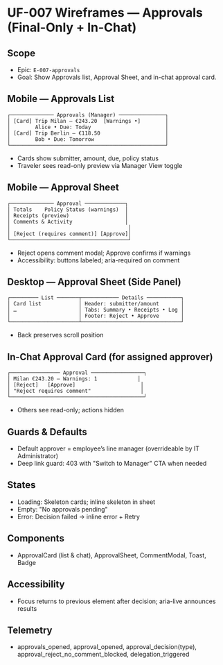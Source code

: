 # UF-007 Wireframes — Approvals (Final-Only + In-Chat)

## Scope
- Epic: `E-007-approvals`
- Goal: Show Approvals list, Approval Sheet, and in-chat approval card.

## Mobile — Approvals List
```
┌────────────── Approvals (Manager) ───────────────┐
│ [Card] Trip Milan — €243.20  [Warnings •]        │
│        Alice • Due: Today                        │
│ [Card] Trip Berlin — €118.50                     │
│        Bob • Due: Tomorrow                       │
└──────────────────────────────────────────────────┘
```
- Cards show submitter, amount, due, policy status
- Traveler sees read-only preview via Manager View toggle

## Mobile — Approval Sheet
```
┌────────────── Approval ─────────────┐
│ Totals    Policy Status (warnings)  │
│ Receipts (preview)                  │
│ Comments & Activity                 │
│                                      │
│ [Reject (requires comment)] [Approve]│
└──────────────────────────────────────┘
```
- Reject opens comment modal; Approve confirms if warnings
- Accessibility: buttons labeled; aria-required on comment

## Desktop — Approval Sheet (Side Panel)
```
┌───────── List ───────┬──────────── Details ───────────┐
│ Card list            │ Header: submitter/amount       │
│ …                    │ Tabs: Summary • Receipts • Log │
│                      │ Footer: Reject • Approve       │
└──────────────────────┴────────────────────────────────┘
```
- Back preserves scroll position

## In-Chat Approval Card (for assigned approver)
```
┌──────────────── Approval ─────────────────┐
│ Milan €243.20 — Warnings: 1             │
│ [Reject]   [Approve]                     │
│ "Reject requires comment"                │
└───────────────────────────────────────────┘
```
- Others see read-only; actions hidden

## Guards & Defaults
- Default approver = employee’s line manager (overrideable by IT Administrator)
- Deep link guard: 403 with "Switch to Manager" CTA when needed

## States
- Loading: Skeleton cards; inline skeleton in sheet
- Empty: "No approvals pending"
- Error: Decision failed → inline error + Retry

## Components
- ApprovalCard (list & chat), ApprovalSheet, CommentModal, Toast, Badge

## Accessibility
- Focus returns to previous element after decision; aria-live announces results

## Telemetry
- approvals_opened, approval_opened, approval_decision(type), approval_reject_no_comment_blocked, delegation_triggered
